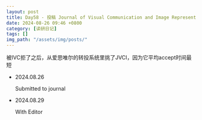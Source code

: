```yaml
---
layout: post
title: Day58 - 投稿 Journal of Visual Communication and Image Representation （JVCI）记录
date: 2024-08-26 09:46 +0800
category: [读研日记]
tags: []
img_path: "/assets/img/posts/"
---
```


被IVC拒了之后，从爱思唯尔的转投系统里挑了JVCI，因为它平均accept时间最短

* 2024.08.26

    Submitted to journal

* 2024.08.29

    With Editor
